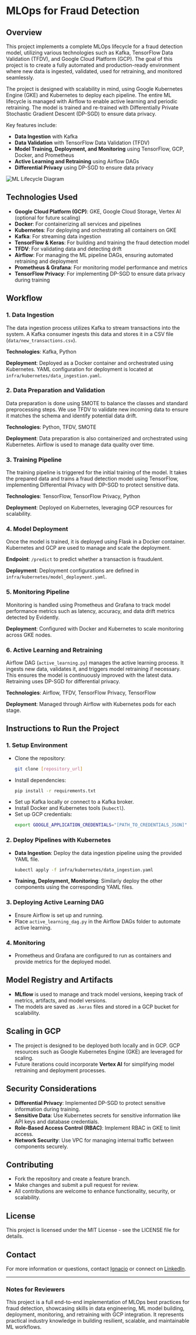 # MLOps for Fraud Detection

## Overview
This project implements a complete MLOps lifecycle for a fraud detection model, utilizing various technologies such as Kafka, TensorFlow Data Validation (TFDV), and Google Cloud Platform (GCP). The goal of this project is to create a fully automated and production-ready environment where new data is ingested, validated, used for retraining, and monitored seamlessly.

The project is designed with scalability in mind, using Google Kubernetes Engine (GKE) and Kubernetes to deploy each pipeline. The entire ML lifecycle is managed with Airflow to enable active learning and periodic retraining. The model is trained and re-trained with Differentially Private Stochastic Gradient Descent (DP-SGD) to ensure data privacy.

Key features include:
- **Data Ingestion** with Kafka
- **Data Validation** with TensorFlow Data Validation (TFDV)
- **Model Training, Deployment, and Monitoring** using TensorFlow, GCP, Docker, and Prometheus
- **Active Learning and Retraining** using Airflow DAGs
- **Differential Privacy** using DP-SGD to ensure data privacy

![ML Lifecycle Diagram](ml_lifecycle_diagram.png)

## Technologies Used
- **Google Cloud Platform (GCP)**: GKE, Google Cloud Storage, Vertex AI (optional for future scaling)
- **Docker**: For containerizing all services and pipelines
- **Kubernetes**: For deploying and orchestrating all containers on GKE
- **Kafka**: For streaming data ingestion
- **TensorFlow & Keras**: For building and training the fraud detection model
- **TFDV**: For validating data and detecting drift
- **Airflow**: For managing the ML pipeline DAGs, ensuring automated retraining and deployment
- **Prometheus & Grafana**: For monitoring model performance and metrics
- **TensorFlow Privacy**: For implementing DP-SGD to ensure data privacy during training


## Workflow
### 1. Data Ingestion
The data ingestion process utilizes Kafka to stream transactions into the system. A Kafka consumer ingests this data and stores it in a CSV file (`data/new_transactions.csv`).

**Technologies**: Kafka, Python

**Deployment**: Deployed as a Docker container and orchestrated using Kubernetes. YAML configuration for deployment is located at `infra/kubernetes/data_ingestion.yaml`.

### 2. Data Preparation and Validation
Data preparation is done using SMOTE to balance the classes and standard preprocessing steps. We use TFDV to validate new incoming data to ensure it matches the schema and identify potential data drift.

**Technologies**: Python, TFDV, SMOTE

**Deployment**: Data preparation is also containerized and orchestrated using Kubernetes. Airflow is used to manage data quality over time.

### 3. Training Pipeline
The training pipeline is triggered for the initial training of the model. It takes the prepared data and trains a fraud detection model using TensorFlow, implementing Differential Privacy with DP-SGD to protect sensitive data.

**Technologies**: TensorFlow, TensorFlow Privacy, Python

**Deployment**: Deployed on Kubernetes, leveraging GCP resources for scalability.

### 4. Model Deployment
Once the model is trained, it is deployed using Flask in a Docker container. Kubernetes and GCP are used to manage and scale the deployment.

**Endpoint**: `/predict` to predict whether a transaction is fraudulent.

**Deployment**: Deployment configurations are defined in `infra/kubernetes/model_deployment.yaml`.

### 5. Monitoring Pipeline
Monitoring is handled using Prometheus and Grafana to track model performance metrics such as latency, accuracy, and data drift metrics detected by Evidently.

**Deployment**: Configured with Docker and Kubernetes to scale monitoring across GKE nodes.

### 6. Active Learning and Retraining
Airflow DAG (`active_learning.py`) manages the active learning process. It ingests new data, validates it, and triggers model retraining if necessary. This ensures the model is continuously improved with the latest data. Retraining uses DP-SGD for differential privacy.

**Technologies**: Airflow, TFDV, TensorFlow Privacy, TensorFlow

**Deployment**: Managed through Airflow with Kubernetes pods for each stage.

## Instructions to Run the Project
### 1. Setup Environment
- Clone the repository:
  ```bash
  git clone [repository_url]
  ```
- Install dependencies:
  ```bash
  pip install -r requirements.txt
  ```
- Set up Kafka locally or connect to a Kafka broker.
- Install Docker and Kubernetes tools (`kubectl`).
- Set up GCP credentials:
  ```bash
  export GOOGLE_APPLICATION_CREDENTIALS="[PATH_TO_CREDENTIALS_JSON]"
  ```

### 2. Deploy Pipelines with Kubernetes
- **Data Ingestion**: Deploy the data ingestion pipeline using the provided YAML file.
  ```bash
  kubectl apply -f infra/kubernetes/data_ingestion.yaml
  ```
- **Training, Deployment, Monitoring**: Similarly deploy the other components using the corresponding YAML files.

### 3. Deploying Active Learning DAG
- Ensure Airflow is set up and running.
- Place `active_learning_dag.py` in the Airflow DAGs folder to automate active learning.

### 4. Monitoring
- Prometheus and Grafana are configured to run as containers and provide metrics for the deployed model.

## Model Registry and Artifacts
- **MLflow** is used to manage and track model versions, keeping track of metrics, artifacts, and model versions.
- The models are saved as `.keras` files and stored in a GCP bucket for scalability.

## Scaling in GCP
- The project is designed to be deployed both locally and in GCP. GCP resources such as Google Kubernetes Engine (GKE) are leveraged for scaling.
- Future iterations could incorporate **Vertex AI** for simplifying model retraining and deployment processes.

## Security Considerations
- **Differential Privacy**: Implemented DP-SGD to protect sensitive information during training.
- **Sensitive Data**: Use Kubernetes secrets for sensitive information like API keys and database credentials.
- **Role-Based Access Control (RBAC)**: Implement RBAC in GKE to limit access.
- **Network Security**: Use VPC for managing internal traffic between components securely.

## Contributing
- Fork the repository and create a feature branch.
- Make changes and submit a pull request for review.
- All contributions are welcome to enhance functionality, security, or scalability.

## License
This project is licensed under the MIT License - see the LICENSE file for details.

## Contact
For more information or questions, contact [Ignacio](ignacio_zu@outlook.com) or connect on [LinkedIn](https://www.linkedin.com/in/ignacio-z%C3%BA%C3%B1iga/).

---
### Notes for Reviewers
This project is a full end-to-end implementation of MLOps best practices for fraud detection, showcasing skills in data engineering, ML model building, deployment, monitoring, and retraining with GCP integration. It represents practical industry knowledge in building resilient, scalable, and maintainable ML workflows.

